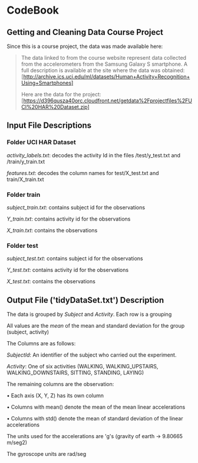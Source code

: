 # CodeBook

## Getting and Cleaning Data Course Project

Since this is a course project, the data was made available here:

> The data linked to from the course website represent data collected from the 
> accelerometers from the Samsung Galaxy S smartphone. 
> A full description is available at the site where the data was obtained: 
> [http://archive.ics.uci.edu/ml/datasets/Human+Activity+Recognition+Using+Smartphones]
> 
> Here are the data for the project: 
> [https://d396qusza40orc.cloudfront.net/getdata%2Fprojectfiles%2FUCI%20HAR%20Dataset.zip] 

## Input File Descriptions

### Folder UCI HAR Dataset
*activity_labels.txt*: decodes the activity Id in the files /test/y_test.txt and /train/y_train.txt

*features.txt*: decodes the column names for test/X_test.txt and train/X_train.txt


### Folder train
*subject_train.txt*: contains subject id for the observations

*Y_train.txt*: contains activity id for the observations

*X_train.txt*: contains the observations 


### Folder test
*subject_test.txt*: contains subject id for the observations

*Y_test.txt*: contains activity id for the observations

*X_test.txt*: contains the observations 


## Output File ('tidyDataSet.txt') Description

The data is grouped by *Subject* and *Activity*.  Each row is a grouping

All values are the *mean* of the mean and standard deviation for the group (subject, activity)

The Columns are as follows:

*SubjectId*: An identifier of the subject who carried out the experiment.               

*Activity*: One of six activities (WALKING, WALKING_UPSTAIRS, WALKING_DOWNSTAIRS, SITTING, STANDING, LAYING)

The remaining columns are the observation:  

• Each axis (X, Y, Z) has its own column

• Columns with mean() denote the mean of the mean linear accelerations

• Columns with std() denote the mean of standard deviation of the linear accelerations

The units used for the accelerations are 'g's (gravity of earth -> 9.80665 m/seg2)

The gyroscope units are rad/seg 
 